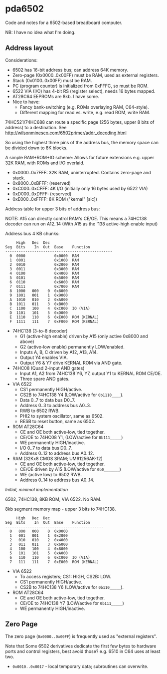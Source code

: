 pda6502
=======

Code and notes for a 6502-based breadboard computer.

NB: I have no idea what I'm doing.


Address layout
--------------

Considerations:

* 6502 has 16-bit address bus; can address 64K memory.
* Zero-page (0x0000..0x00FF) must be RAM, used as external registers.
* Stack (0x0100..0x00FF) must be RAM.
* PC (program counter) is initialized from 0xFFFC, so must be ROM.
* 6522 VIA (I/O) has 4-bit RS (register select), needs 16 bytes mapped.
* AT28C64 EEPROMs are 8kb. I have some.
* Nice to have:
  * Fancy bank-switching (e.g. ROMs overlaying RAM, C64-style).
  * Different mapping for read vs. write, e.g. read ROM, write RAM.

74HC521/74HC688 can route a specific page (256 bytes, upper 8 bits of address)
to a destination. See http://wilsonminesco.com/6502primer/addr_decoding.html

So using the highest three pins of the address bus, the memory space
can be divided down to 8K blocks.

A simple RAM+ROM+IO scheme:
Allows for future extensions e.g. upper 32K RAM, with ROMs and I/O overlaid.

* 0x0000..0x7FFF: 32K RAM, uninterrupted. Contains zero-page and stack.
* 0x8000..0xBFFF: (reserved)
* 0xC000..0xCFFF: 4K I/O (initially only 16 bytes used by 6522 VIA)
* 0xD000..0xDFFF: (reserved)
* 0xE000..0xFFFF: 8K ROM ("kernal" [sic])

Address table for upper 3 bits of address bus:

NOTE: A15 can directly control RAM's CE/OE.
      This means a 74HC138 decoder can run on A12..14
      (With A15 as the '138 active-high enable input)

Address bus 4 KB chunks:

```
     High   Dec  Dec
Seg  Bits    In  Out  Base    Function
------------------------------------------------
  0  0000             0x0000  RAM
  1  0001             0x1000  RAM
  2  0010             0x2000  RAM
  3  0011             0x3000  RAM
  4  0100             0x4000  RAM
  5  0101             0x5000  RAM
  6  0110             0x6000  RAM
  7  0111             0x7000  RAM
  8  1000   000    0  0x8000
  9  1001   001    1  0x9000
  A  1010   010    2  0xA000
  B  1011   011    3  0xB000
  C  1100   100    4  0xC000  IO (VIA)
  D  1101   101    5  0xD000
  E  1110   110    6  0xE000  ROM (KERNAL)
  F  1111   111    7  0xF000  ROM (KERNAL)
```

* 74HC138 (3-to-8 decoder)
    * G1 (active-high enable) driven by A15 (only active 0x8000 and above)
    * G2 (active-low enable) permanently LOW/enabled.
    * Inputs A, B, C driven by A12, A13, A14.
    * Output Y4 enables VIA.
    * Output Y6 & Y7 drive KERNAL ROM via AND gate.
* 74HC08 (Quad 2-input AND gates)
    * Input A1, A2 from 74HC138 Y6, Y7, output Y1 to KERNAL ROM CE/OE.
    * Three spare AND gates.
* VIA 6522
    * CS1 permanently HIGH/active.
    * CS2B to 74HC138 Y4 (LOW/active for `0b1110____`).
    * Data 0..7 to data bus D0..7.
    * Address 0..3 to address bus A0..3.
    * RWB to 6502 RWB.
    * PHI2 to system oscillator, same as 6502.
    * RESB to reset button, same as 6502.
* ROM AT28C64
    * CE and OE both active-low, tied together.
    * CE/OE to 74HC08 Y1, (LOW/active for `0b111_____`)
    * WE permanently HIGH/inactive.
    * I/O 0..7 to data bus D0..7.
    * Address 0..12 to address bus A0..12.
* RAM (32Kx8 CMOS SRAM; UM61256AK-12)
    * CE and OE both active-low, tied together.
    * CE/OE driven by A15 (LOW/active for `0b0_______`)
    * WE (active low) to 6502 RWB.
    * Address 0..14 to address bus A0..14.


*Initial, minimal implementation*

6502, 74HC138, 8KB ROM, VIA 6522. No RAM.

8kb segment memory map - upper 3 bits to 74HC138.

```
     High   Dec  Dec
Seg  Bits    In  Out  Base    Function
--------------------------------------------
  0   000   000    0  0x0000
  1   001   001    1  0x2000
  2   010   010    2  0x4000
  3   011   011    3  0x6000
  4   100   100    4  0x8000
  5   101   101    5  0xA000
  6   110   110    6  0xC000  IO (VIA)
  7   111   111    7  0xE000  ROM (KERNAL)
```

* VIA 6522
    * To access registers; CS1: HIGH, CS2B: LOW.
    * CS1 permanently HIGH/active.
    * CS2B to 74HC138 Y6 (LOW/active for `0b110_____`).
* ROM AT28C64
    * CE and OE both active-low, tied together.
    * CE/OE to 74HC138 Y7 (LOW/active for `0b111_____`)
    * WE permanently HIGH/inactive.


Zero Page
---------

The zero page (`0x0000..0x00FF`) is frequently used as "external registers".

Note that Some 6502 derivatives dedicate the first few bytes to hardware ports and
control registers, best avoid those? e.g. 6510 in C64 uses at least two.

* `0x0010..0x0017` - local temporary data; subroutines can overwrite.
